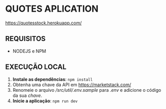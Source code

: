 # QUOTES APLICATION
<https://quotesstock.herokuapp.com/>

## REQUISITOS
* NODEJS e NPM

## EXECUÇÃO LOCAL
1. **Instale as dependências**: `npm install`
2. Obtenha uma chave da API em <https://marketstack.com/>
3. Renomeie o arquivo */src/util/.env.sample* para *.env* e adicione o código da sua *chave*.
4. **Inicie a aplicação**: `npm run dev`